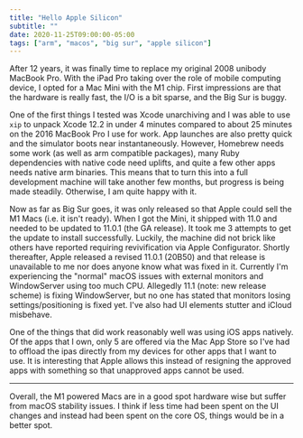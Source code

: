 ```yaml
---
title: "Hello Apple Silicon"
subtitle: ""
date: 2020-11-25T09:00:00-05:00
tags: ["arm", "macos", "big sur", "apple silicon"]
---
```


After 12 years, it was finally time to replace my original 2008 unibody MacBook Pro. With the iPad Pro taking over the role of mobile computing device, I opted for a Mac Mini with the M1 chip. First impressions are that the hardware is really fast, the I/O is a bit sparse, and the Big Sur is buggy.

One of the first things I tested was Xcode unarchiving and I was able to use `xip` to unpack Xcode 12.2 in under 4 minutes compared to about 25 minutes on the 2016 MacBook Pro I use for work. App launches are also pretty quick and the simulator boots near instantaneously. However, Homebrew needs some work (as well as arm compatible packages), many Ruby dependencies with native code need uplifts, and quite a few other apps needs native arm binaries. This means that to turn this into a full development machine will take another few months, but progress is being made steadily. Otherwise, I am quite happy with it.

Now as far as Big Sur goes, it was only released so that Apple could sell the M1 Macs (i.e. it isn't ready). When I got the Mini, it shipped with 11.0 and needed to be updated to 11.0.1 (the GA release). It took me 3 attempts to get the update to install successfully. Luckily, the machine did not brick like others have reported requiring revivification via Apple Configurator. Shortly thereafter, Apple released a revised 11.0.1 (20B50) and that release is unavailable to me nor does anyone know what was fixed in it. Currently I'm experiencing the "normal" macOS issues with external monitors and WindowServer using too much CPU. Allegedly 11.1 (note: new release scheme) is fixing WindowServer, but no one has stated that monitors losing settings/positioning is fixed yet. I've also had UI elements stutter and iCloud misbehave. 

One of the things that did work reasonably well was using iOS apps natively. Of the apps that I own, only 5 are offered via the Mac App Store so I've had to offload the ipas directly from my devices for other apps that I want to use. It is interesting that Apple allows this instead of resigning the approved apps with something so that unapproved apps cannot be used.

---

Overall, the M1 powered Macs are in a good spot hardware wise but suffer from macOS stability issues. I think if less time had been spent on the UI changes and instead had been spent on the core OS, things would be in a better spot.
